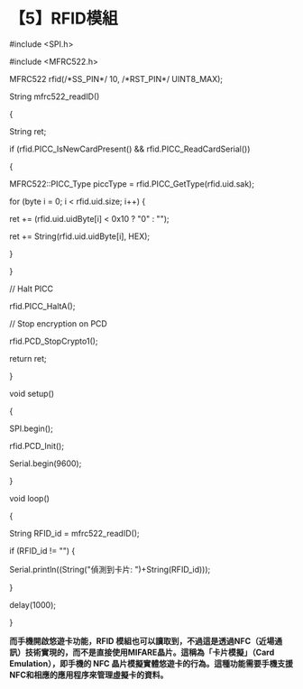 # 【5】RFID模組

\#include \<SPI.h>

\#include \<MFRC522.h>

MFRC522 rfid(/\*SS\_PIN\*/ 10, /\*RST\_PIN\*/ UINT8\_MAX);

String mfrc522\_readID()

{

String ret;

if (rfid.PICC\_IsNewCardPresent() && rfid.PICC\_ReadCardSerial())

{

MFRC522::PICC\_Type piccType = rfid.PICC\_GetType(rfid.uid.sak);

for (byte i = 0; i < rfid.uid.size; i++) {

ret += (rfid.uid.uidByte\[i] < 0x10 ? "0" : "");

ret += String(rfid.uid.uidByte\[i], HEX);

}

}

// Halt PICC

rfid.PICC\_HaltA();

// Stop encryption on PCD

rfid.PCD\_StopCrypto1();

return ret;

}

void setup()

{

SPI.begin();

rfid.PCD\_Init();

Serial.begin(9600);

}

void loop()

{

String RFID\_id = mfrc522\_readID();

if (RFID\_id != "") {

Serial.println((String("偵測到卡片: ")+String(RFID\_id)));

}

delay(1000);

}

**而手機開啟悠遊卡功能，RFID 模組也可以讀取到，不過這是透過NFC（近場通訊）技術實現的，而不是直接使用MIFARE晶片。這稱為「卡片模擬」（Card Emulation），即手機的 NFC 晶片模擬實體悠遊卡的行為。這種功能需要手機支援NFC和相應的應用程序來管理虛擬卡的資料。**
